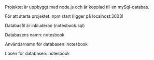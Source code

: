 Projektet är uppbyggt med node.js och är kopplad till en mySql-databas.

För att starta projektet:
npm start (ligger på localhost:3003)

Databasfil är inkluderad (notesbook.sql)


Databasens namn: notesbook

Användarnamn för databasen: notesbook

Lösen för databasen: notesbook

